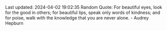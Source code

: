 Last updated: 2024-04-02 19:02:35
Random Quote: For beautiful eyes, look for the good in others; for beautiful lips, speak only words of kindness; and for poise, walk with the knowledge that you are never alone. - Audrey Hepburn